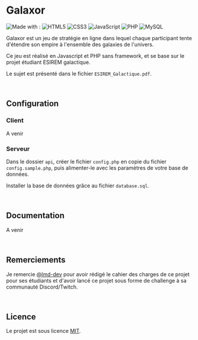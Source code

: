 # Galaxor
![Made with :](https://img.shields.io/badge/Made%20with%20:-brightgreen?style=flat)
![HTML5](https://img.shields.io/badge/HTML5-blue?style=flat&logo=html5&logoColor=white)
![CSS3](https://img.shields.io/badge/CSS3-blue?style=flat&logo=css3)
![JavaScript](https://img.shields.io/badge/JavaScript-blue?style=flat&logo=javascript&logoColor=white) 
![PHP](https://img.shields.io/badge/PHP-blue?style=flat&logo=php&logoColor=white) 
![MySQL](https://img.shields.io/badge/MySQL-blue?style=flat&logo=mysql&logoColor=white) 

Galaxor est un jeu de stratégie en ligne dans lequel chaque participant tente d'étendre son empire à l'ensemble des galaxies de l'univers.

Ce jeu est réalisé en Javascript et PHP sans framework, et se base sur le projet étudiant ESIREM galactique.

Le sujet est présenté dans le fichier `ESIREM_Galactique.pdf`.

<br/>

## Configuration
### Client
A venir

### Serveur
Dans le dossier `api`, créer le fichier `config.php` en copie du fichier `config.sample.php`, puis alimenter-le avec les paramètres de votre base de données.

Installer la base de données grâce au fichier `database.sql`.

<br/>

## Documentation
A venir

<br/>

## Remerciements
Je remercie [@lmd-dev](https://github.com/lmd-dev) pour avoir rédigé le cahier des charges de ce projet pour ses étudiants et d'avoir lancé ce projet sous forme de challenge à sa communauté Discord/Twitch.

<br/>

## Licence
Le projet est sous licence [MIT](https://github.com/Aleowyne/galaxor.github.io/blob/main/README.md).